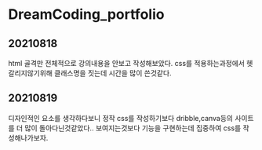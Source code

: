 # DreamCoding_portfolio

## 20210818

html 골격만 전체적으로 강의내용을 안보고 작성해보았다. css를 적용하는과정에서 헷갈리지않기위해 클래스명을 짓는데 시간을 많이 쓴것같다.

## 20210819

디자인적인 요소를 생각하다보니 정작 css를 작성하기보다 dribble,canva등의 사이트를 더 많이 돌아다닌것같았다.. 보여지는것보다 기능을 구현하는데 집중하여 css를 작성해나가보자.

